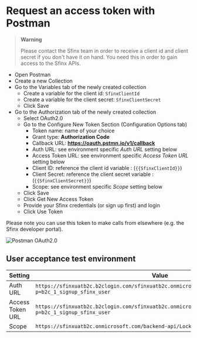 # Request an access token with Postman

> **Warning** 
> 
> Please contact the Sfinx team in order to receive a client id and client secret if you don't have it on hand. You need this in order to gain access to the Sfinx APIs.

* Open Postman
* Create a new Collection
* Go to the Variables tab of the newly created collection
    - Create a variable for the client id: `SfinxClientId`
    - Create a variable for the client secret: `SfinxClientSecret`
    - Click Save
* Go to the Authorization tab of the newly created collection
    - Select OAuth2.0
    - Go to the Configure New Token Section (Configuration Options tab)
        * Token name: name of your choice
        * Grant type: **Authorization Code**
        * Callback URL: **https://oauth.pstmn.io/v1/callback**
        * Auth URL: see environment specific *Auth URL* setting below
        * Access Token URL: see environment specific *Access Token URL* setting below
        * Client ID: reference the client id variable : (`{{SfinxClientId}}`)
        * Client Secret: reference the client secret variable : (`{{SfinxClientSecret}}`)
        * Scope: see environment specific *Scope* setting below
    - Click Save
    - Click Get New Access Token
    - Provide your Sfinx credentials (or sign up first) and login
    - Click Use Token

Please note you can use this token to make calls from elsewhere (e.g. the Sfinx developer portal).

![Postman OAuth2.0](./../media/postman-oauth.png)

## User acceptance test environment

| Setting                 | Value                                                                                                          |
|-------------------------|----------------------------------------------------------------------------------------------------------------|
| Auth URL                | `https://sfinxuatb2c.b2clogin.com/sfinxuatb2c.onmicrosoft.com/oauth2/v2.0/authorize?p=b2c_1_signup_sfinx_user` |
| Access Token URL        | `https://sfinxuatb2c.b2clogin.com/sfinxuatb2c.onmicrosoft.com/oauth2/v2.0/token?p=b2c_1_signup_sfinx_user`     |
| Scope                   | `https://sfinxuatb2c.onmicrosoft.com/backend-api/Lock.OpenClose`                                               |
